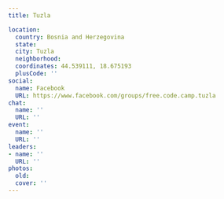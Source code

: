 ```yaml
---
title: Tuzla

location:
  country: Bosnia and Herzegovina
  state: 
  city: Tuzla
  neighborhood: 
  coordinates: 44.539111, 18.675193
  plusCode: ''
social:
  name: Facebook
  URL: https://www.facebook.com/groups/free.code.camp.tuzla
chat:
  name: ''
  URL: ''
event:
  name: ''
  URL: ''
leaders:
- name: ''
  URL: ''
photos:
  old: 
  cover: ''
---
```

